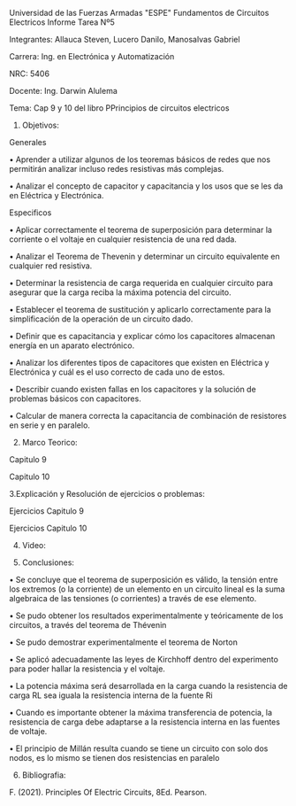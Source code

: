 Universidad de las Fuerzas Armadas "ESPE"
Fundamentos de Circuitos Electricos
Informe Tarea Nº5

Integrantes: Allauca Steven, Lucero Danilo, Manosalvas Gabriel

Carrera: Ing. en Electrónica y Automatización

NRC: 5406

Docente: Ing. Darwin Alulema

Tema: Cap 9 y 10 del libro PPrincipios de circuitos electricos

1. Objetivos:

Generales

• Aprender a utilizar algunos de los teoremas básicos de redes que nos permitirán analizar incluso redes resistivas más complejas.

• Analizar el concepto de capacitor y capacitancia y los usos que se les da en Eléctrica y Electrónica.

Especificos

• Aplicar correctamente el teorema de superposición para determinar la corriente o el voltaje en cualquier resistencia de una red dada.

• Analizar el Teorema de Thevenin y determinar un circuito equivalente en cualquier red resistiva.

• Determinar la resistencia de carga requerida en cualquier circuito para asegurar que la carga reciba la máxima potencia del circuito.

• Establecer el teorema de sustitución y aplicarlo correctamente para la simplificación de la operación de un circuito dado.

• Definir que es capacitancia y explicar cómo los capacitores almacenan energía en un aparato electrónico.

• Analizar los diferentes tipos de capacitores que existen en Eléctrica y Electrónica y cuál es el uso correcto de cada uno de estos.

• Describir cuando existen fallas en los capacitores y la solución de problemas básicos con capacitores.

• Calcular de manera correcta la capacitancia de combinación de resistores en serie y en paralelo.

2. Marco Teorico:

Capitulo 9

Capitulo 10

3.Explicación y Resolución de ejercicios o problemas:

Ejercicios Capitulo 9

Ejercicios Capitulo 10

 4. Video:


5. Conclusiones:

• Se concluye que el teorema de superposición es válido, la tensión entre los extremos (o la corriente) de un elemento en un circuito lineal es la suma algebraica de las tensiones (o corrientes) a través de ese elemento.

• Se pudo obtener los resultados experimentalmente y teóricamente de los circuitos, a través del teorema de Thévenin

• Se pudo demostrar experimentalmente el teorema de Norton

• Se aplicó adecuadamente las leyes de Kirchhoff dentro del experimento para poder hallar la resistencia y el voltaje.

• La potencia máxima será desarrollada en la carga cuando la resistencia de carga RL sea iguala la resistencia interna de la fuente Ri

• Cuando es importante obtener la máxima transferencia de potencia, la resistencia de carga debe adaptarse a la resistencia interna en las fuentes de voltaje.

• El principio de Millán resulta cuando se tiene un circuito con solo dos nodos, es lo mismo se tienen dos resistencias en paralelo


6. Bibliografia:

F. (2021). Principles Of Electric Circuits, 8Ed. Pearson.
